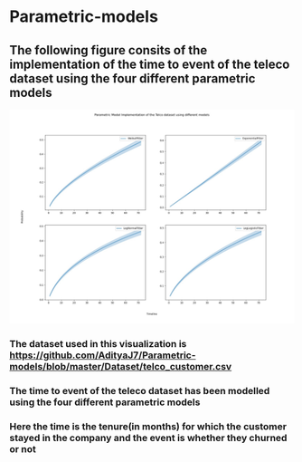 # Parametric-models
## The following figure consits of the implementation of the time to event of the teleco dataset using the four different parametric models
![image](https://github.com/AdityaJ7/Parametric-models/blob/master/Images/WeiExpLogx.jpeg)
### The dataset used in this visualization is https://github.com/AdityaJ7/Parametric-models/blob/master/Dataset/telco_customer.csv
### The time to event of the teleco dataset has been modelled using the four different parametric models 
### Here the time is the tenure(in months) for which the customer stayed in the company and the event is whether they churned or not
